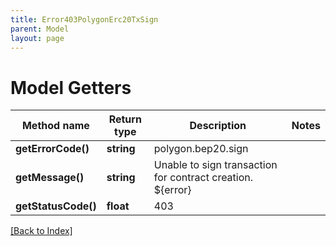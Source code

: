 ```yaml
---
title: Error403PolygonErc20TxSign
parent: Model
layout: page
---
```


# Model Getters

Method name | Return type | Description | Notes
------------ | ------------- | ------------- | -------------
**getErrorCode()** | **string** | polygon.bep20.sign |
**getMessage()** | **string** | Unable to sign transaction for contract creation. ${error} |
**getStatusCode()** | **float** | 403 |

[[Back to Index]](../index.md)
